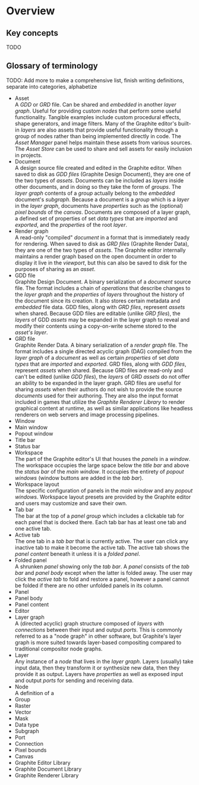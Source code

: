 # Overview

## Key concepts

TODO

## Glossary of terminology

TODO: Add more to make a comprehensive list, finish writing definitions, separate into categories, alphabetize

- Asset  
  A *GDD* or *GRD* file. Can be shared and *embedded* in another *layer graph*. Useful for providing custom *nodes* that perform some useful functionality. Tangible examples include custom procedural effects, shape generators, and image filters. Many of the Graphite editor's built-in *layers* are also assets that provide useful functionality through a group of nodes rather than being implemented directly in code. The *Asset Manager* panel helps maintain these assets from various sources. The *Asset Store* can be used to share and sell assets for easily inclusion in projects.
- Document  
  A design source file created and edited in the Graphite editor. When saved to disk as *GDD files* (Graphite Design Document), they are one of the two types of *assets*. Documents can be included as *layers* inside other documents, and in doing so they take the form of *groups*. The *layer graph* contents of a *group* actually belong to the *embedded* document's *subgraph*. Because a document is a *group* which is a *layer* in the *layer graph*, documents have *properties* such as the (optional) *pixel bounds* of the *canvas*. Documents are composed of a layer graph, a defined set of properties of set *data types* that are *imported* and *exported*, and the *properties* of the root *layer*.
- Render graph  
  A read-only "compiled" *document* in a format that is immediately ready for rendering. When saved to disk as *GRD files* (Graphite Render Data), they are one of the two types of *assets*. The Graphite editor internally maintains a render graph based on the open document in order to display it live in the *viewport*, but this can also be saved to disk for the purposes of sharing as an *asset*.
- GDD file  
  Graphite Design Document. A binary serialization of a *document* source file. The format includes a chain of *operations* that describe changes to the *layer graph* and the *properties* of *layers* throughout the history of the document since its creation. It also stores certain metadata and *embedded* file data. GDD files, along with *GRD files*, represent *assets* when shared. Because GDD files are editable (unlike *GRD files*), the *layers* of GDD *assets* may be expanded in the layer graph to reveal and modify their contents using a copy-on-write scheme stored to the *asset's* *layer*.
- GRD file  
  Graphite Render Data. A binary serialization of a *render graph* file. The format includes a single directed acyclic graph (DAG) compiled from the *layer graph* of a *document* as well as certain *properties* of set *data types* that are *imported* and *exported*. GRD files, along with *GDD files*, represent *assets* when shared. Because GRD files are read-only and can't be edited (unlike *GDD files*), the *layers* of GRD *assets* do not offer an ability to be expanded in the layer graph. GRD files are useful for sharing *assets* when their authors do not wish to provide the source *documents* used for their authoring. They are also the input format included in games that utilize the *Graphite Renderer Library* to render graphical content at runtime, as well as similar applications like headless renderers on web servers and image processing pipelines.
- Window
- Main window
- Popout window
- Title bar
- Status bar
- Workspace  
  The part of the Graphite editor's UI that houses the *panels* in a *window*. The workspace occupies the large space below the *title bar* and above the *status bar* of the *main window*. It occupies the entirety of *popout windows* (window buttons are added in the *tab bar*).
- Workspace layout  
  The specific configuration of panels in the *main window* and any *popout windows*. Workspace layout presets are provided by the Graphite editor and users may customize and save their own.
- Tab bar  
  The bar at the top of a *panel group* which includes a clickable tab for each panel that is docked there. Each tab bar has at least one tab and one active tab.
- Active tab  
  The one tab in a *tab bar* that is currently active. The user can click any inactive tab to make it become the active tab. The active tab shows the *panel content* beneath it unless it is a *folded panel*.
- Folded panel  
  A shrunken *panel* showing only the *tab bar*. A *panel* consists of the *tab bar* and *panel body* except when the latter is folded away. The user may click the *active tab* to fold and restore a panel, however a panel cannot be folded if there are no other unfolded panels in its column.
- Panel
- Panel body
- Panel content
- Editor
- Layer graph  
  A (directed acyclic) graph structure composed of *layers* with *connections* between their input and output *ports*. This is commonly referred to as a "node graph" in other software, but Graphite's layer graph is more suited towards layer-based compositing compared to traditional compositor node graphs.
- Layer  
  Any instance of a *node* that lives in the *layer graph*. Layers (usually) take input data, then they transform it or synthesize new data, then they provide it as output. Layers have *properties* as well as exposed input and output *ports* for sending and receiving data.
- Node  
  A definition of a 
- Group
- Raster
- Vector
- Mask
- Data type
- Subgraph
- Port
- Connection
- Pixel bounds
- Canvas
- Graphite Editor Library
- Graphite Document Library
- Graphite Renderer Library